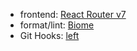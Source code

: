 
- frontend: [React Router v7](https://reactrouter.com/home)
- format/lint: [Biome](https://biomejs.dev/ja/guides/getting-started/)
- Git Hooks: [left](https://lefthook.dev/intro.html)